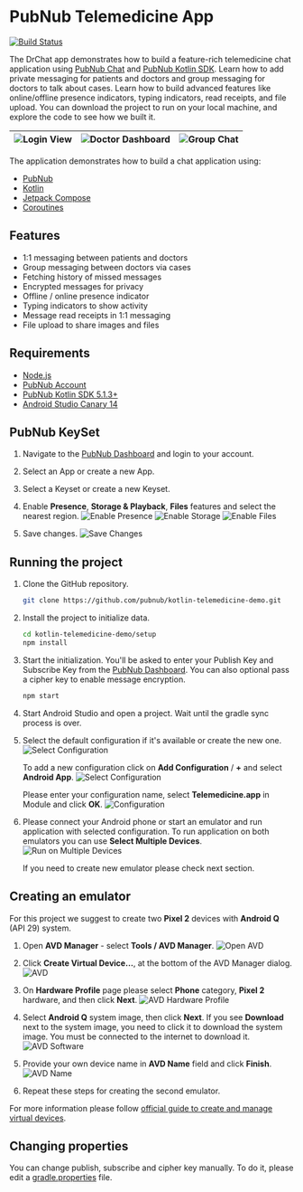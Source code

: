 # PubNub Telemedicine App

[![Build Status](https://travis-ci.com/pubnub/kotlin-telemedicine-demo.svg?branch=master)](https://travis-ci.com/pubnub/kotlin-telemedicine-demo)

The DrChat app demonstrates how to build a feature-rich telemedicine chat application using [PubNub Chat](https://www.pubnub.com/docs/chat/quickstart) and [PubNub Kotlin SDK](https://www.pubnub.com/docs/sdks/kotlin). Learn how to add private messaging for patients and doctors and group messaging for doctors to talk about cases. Learn how to build advanced features like online/offline presence indicators, typing indicators, read receipts, and file upload. You can download the project to run on your local machine, and explore the code to see how we built it.

![Login View](screenshot/login.png) | ![Doctor Dashboard](screenshot/cases.png) | ![Group Chat](screenshot/group-chat.png) |
--- | ---- | ---- |

The application demonstrates how to build a chat application using:

- [PubNub](https://www.pubnub.com/)
- [Kotlin](https://kotlinlang.org/)
- [Jetpack Compose](https://developer.android.com/jetpack/compose)
- [Coroutines](https://kotlinlang.org/docs/coroutines-overview.html)

## Features

- 1:1 messaging between patients and doctors
- Group messaging between doctors via cases
- Fetching history of missed messages
- Encrypted messages for privacy
- Offline / online presence indicator
- Typing indicators to show activity 
- Message read receipts in 1:1 messaging
- File upload to share images and files

## Requirements

- [Node.js](https://nodejs.org/en/)
- [PubNub Account](https://dashboard.pubnub.com/)
- [PubNub Kotlin SDK 5.1.3+](https://www.pubnub.com/docs/sdks/kotlin)
- [Android Studio Canary 14](https://developer.android.com/studio/preview)

## PubNub KeySet 

1. Navigate to the [PubNub Dashboard](https://dashboard.pubnub.com/) and login to your account. 

1. Select an App or create a new App. 

1. Select a Keyset or create a new Keyset.

1. Enable **Presence**, **Storage & Playback**, **Files** features and select the nearest region.
![Enable Presence](screenshot/keyset-presence.png)
![Enable Storage](screenshot/keyset-storage.png)
![Enable Files](screenshot/keyset-files.png)

1. Save changes.
![Save Changes](screenshot/keyset-save_changes.png)

## Running the project

1. Clone the GitHub repository.

    ```bash
    git clone https://github.com/pubnub/kotlin-telemedicine-demo.git
    ```

1. Install the project to initialize data.

    ```bash
    cd kotlin-telemedicine-demo/setup
    npm install
    ```

1. Start the initialization. You'll be asked to enter your Publish Key and Subscribe Key from
   the [PubNub Dashboard](https://dashboard.pubnub.com/). You can also optional pass a cipher key 
   to enable message encryption.

    ```bash
    npm start
    ```

1. Start Android Studio and open a project. Wait until the gradle sync process is over.

1. Select the default configuration if it's available or create the new one.
   ![Select Configuration](screenshot/as-select_configuration.png)
   
   To add a new configuration click on **Add Configuration** / **+** and select **Android App**.
   ![Select Configuration](screenshot/as-configuration_template.png)
   
   Please enter your configuration name, select **Telemedicine.app** in Module and click **OK**.
   ![Configuration](screenshot/as-configuration.png)
   
1. Please connect your Android phone or start an emulator and run application with selected 
   configuration. To run application on both emulators you can use 
   **Select Multiple Devices**.
   ![Run on Multiple Devices](screenshot/as-run_multiple_devices.png)
   
   If you need to create new emulator please check next section.
   



## Creating an emulator

For this project we suggest to create two **Pixel 2** devices with **Android Q** (API 29) system.

1. Open **AVD Manager** - select **Tools / AVD Manager**.
   ![Open AVD](screenshot/avd-open.png)
   
1. Click **Create Virtual Device…**, at the bottom of the AVD Manager dialog.
   ![AVD](screenshot/avd-dialog.png)

1. On **Hardware Profile** page please select **Phone** category, **Pixel 2** hardware, and then 
   click **Next**.
   ![AVD Hardware Profile](screenshot/avd-hardware.png)

1. Select **Android Q** system image, then click **Next**. If you see **Download** next to the 
   system image, you need to click it to download the system image. You must be connected to the 
   internet to download it.
   ![AVD Software](screenshot/avd-software.png)

1. Provide your own device name in **AVD Name** field and click **Finish**.
   ![AVD Name](screenshot/avd-name.png)

1. Repeat these steps for creating the second emulator.

For more information please follow [official guide to create and manage virtual devices](https://developer.android.com/studio/run/managing-avds).

## Changing properties

You can change publish, subscribe and cipher key manually. To do it, please edit a [gradle.properties](./gradle.properties) 
file.
